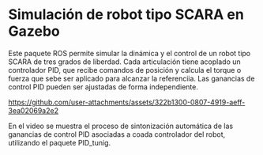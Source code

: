 # Simulación de robot tipo SCARA en Gazebo

Este paquete ROS permite simular la dinámica y el control de un robot tipo SCARA de tres grados de liberdad. Cada articulación tiene acoplado un controlador PID, que recibe comandos de posición y calcula el torque o fuerza que sebe ser aplicado para alcanzar la referenciia.
Las ganancias de control PID pueden ser ajustadas de forma independiente.

https://github.com/user-attachments/assets/322b1300-0807-4919-aeff-3ea02069a2e2

En el video se muestra el proceso de sintonización automática de las ganancias de control PID asociadas a coada controlador del robot, utilizando el paquete PID_tunig.
